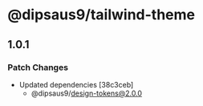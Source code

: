 # @dipsaus9/tailwind-theme

## 1.0.1

### Patch Changes

- Updated dependencies [38c3ceb]
  - @dipsaus9/design-tokens@2.0.0
